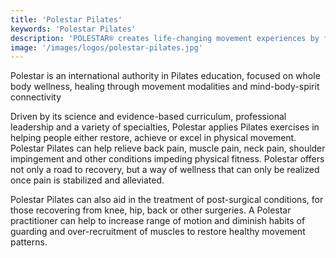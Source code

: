 ```yaml
---
title: 'Polestar Pilates'
keywords: 'Polestar Pilates'
description: 'POLESTAR® creates life-changing movement experiences by fusing Pilates, physical-therapy and mind-body energy systems. '
image: '/images/logos/polestar-pilates.jpg'
---
```

Polestar is an international authority in Pilates education, focused on whole body wellness, healing through movement modalities and mind-body-spirit connectivity

Driven by its science and evidence-based curriculum, professional leadership and a variety of specialties, Polestar applies Pilates exercises in helping people either restore, achieve or excel in physical movement. Polestar Pilates can help relieve back pain, muscle pain, neck pain, shoulder impingement and other conditions impeding physical fitness. Polestar offers not only a road to recovery, but a way of wellness that can only be realized once pain is stabilized and alleviated.

Polestar Pilates can also aid in the treatment of post-surgical conditions, for those recovering from knee, hip, back or other surgeries. A Polestar practitioner can help to increase range of motion and diminish habits of guarding and over-recruitment of muscles to restore healthy movement patterns. 

 